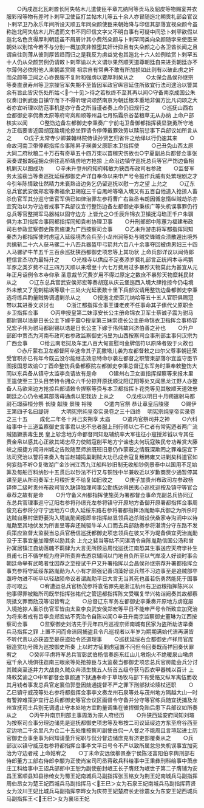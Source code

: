 <!-- { "loadSidebar": true } -->
　　○丙戌迤北瓦剌酋长阿失帖木儿遣使臣平章兀纳阿等贡马及貂皮等物赐宴并衣服彩叚等物有差时卜剌罕卫使臣打兰帖木儿等五十余人亦冒随迤北朝贡礼部会官议卜剌罕卫乃永乐年间所设天顺五年同朵颜使臣来朝始降与印信其部落宜视朵颜今虽称迤北阿失帖木儿所遣而文书不同印信文字又不明白事有可疑中间恐卜剌罕欲假以迤北名色贪得厚利朝廷虽不屑屑计其小费然朵颜与卜剌罕同类向朵颜随孛来使臣来朝处以别馆今若不与分别一概加赏非惟堕其奸计抑且有失朵颜之心各卫酋长闻之且谓自往则薄从彼则厚皆趋而归之是我反为虏益党也其迤北十六人如例给赏卜剌罕五十人仍从朵颜赏例仍请敕卜剌罕谕以大义谓尔果然顺天道尊朝廷自来进贡朝廷亦不尔薄何必依附他人来朝盖赏赐  祖宗自有常典不敢有所加损如此则有以破此虏之奸而朵颜等卫闻之心亦畏服不复附和强虏以要厚利矣从之
　　○太保会昌侯孙继宗等奏直隶寿州等卫京操官军失期不至皆因军政官纵容延住所致宜行法司逮治以警其余有旨此皆灾伤处所姑＜宀十见＞待之若秋终不至其再以闻○守备南京成国公朱仪奏旧例武臣自镇守而下不得听理词颂然南京为朝廷根本重地非偏方比凡词颂之大者亦宜听理以防范事机是亦守备之所当谨者奏上命仍旧规行之
　　○巡抚山西右佥都御史李侃奏太原等府岢岚和顺等州县七月殒霜杀谷苗粮草无从办纳  上命户部核实以闻
　　○整饬边备左都御史李秉奏广宁前屯卫备御都指挥裴显骁勇所守地方正临要害近因胡寇踰境抢掠坐罪请令停俸戴罪效劳以赎前愆事下兵部议如所言从之
　　○戊子太常寺少卿兼翰林院侍读孙贤乞归省许之给绎以行仍速其来
　　○命故河南卫带俸都指挥佥事陈昇子瑛袭父原职本卫指挥使
　　○己丑免山西太原大同二府秋粮二十万石有奇草五十四万束以苗稼灾伤故也○宁夏副总兵都督佥事张荣奏谍报胡寇拥众俱往高桥靖虏地方抢掠  上命沿边镇守巡抚总兵等官严饬边备相机剿灭以图成功
　　○辛未升登州府知府韩敏为狭西布政司右参政
　　○监督军务太监裴当等奏巡抚延绥都御史卢详自奉命以来申严号令振作兵威有处繁理剧之才今引年陈情致仕然精力未衰熟谙边务乞仍留巡抚以慰一方之望  上允之
　　○辽东总兵官武安侯郑宏等奏福余卫胡寇三千自黑岭等墩入境又有五百自他道入抢掠人畜杀伤官军其分巡守堡官军俱已如律治罪左参将曹广右监丞韦朗因循怠惰纵贼劫杀亦宜究治以为守边者戒事下兵部议宜行整饬边备左都御史李秉核广等失机误事罪仍行总兵等官整搠军马器械以固守边方  上皆允之○壬辰升锦衣卫镇抚冯珤正千户朱骥俱为本卫指挥佥事同都指挥同知袁彬协理卫事
　　○升刑部郎中陈蕙为福建布政司右参政监察御史陈贵施谦为广西按察司佥事
　　○乙未升游击将军都指挥同知秦杰为都指挥使时虏寇入延绥境杰会兵至小龙州涧等处与贼交锋贼众溃散遁出境外共擒斩二十六人获马骡二十八匹兵器盔甲弓箭共六百八十余事夺回被虏男妇三十四人马骡驴牛羊五千三百余巡抚狭西都御史项忠等上其功状  上命兵部详议以闻侍郎程信言杰功为最特升之
　　○光禄寺以供应不足奏添岁费礼部言正统间本寺鸡鹅羊豕之类岁费不过三四万天顺以来增至十六七万费用过多暴殄天物莫此为甚宜从元年正月诏例令本寺仰承  圣意裁节冗费岁用不得过原定之数庶不暴殄天物糜耗民财从之
　　○辽东总兵官武安侯郑宏等奏胡寇从庆云堡迤西入境大肆抢掠今仍屯境外未散又了见剌榆埚等墩十三处火光延袤数十里下兵部议请用整饬边备都御史李秉选将练兵酌量贼势调遣剿杀从之
　　○授迤北使臣兀纳哈等五十五人官职俱赐冠带以其进番文求讨也
　　○浙江都指挥佥事王谦老疾不任事命其子傃代父原职金乡卫指挥佥事
　　○丙申授皇第二妹淳安长公主册命锦衣卫军士蔡诚子震为驸马都尉锡以诰是日长公主下嫁于震○授皇第三妹崇德长公主册命锦衣卫指挥佥事杨容兄宏子伟为驸马都尉锡以诰是日长公主下嫁于伟伟故兴济伯善之孙也
　　○升户部郎中贾杰为河南布政司右参政监察御史冯昱为山西按察司佥事刑部主事何汉宗为广西佥事
　　○给云南老挝及车里八百大甸宣慰司金牌信符以原降者毁于火故也
　　○赤斤蒙右卫左都督阿卒速命其子瓦撒塔儿袭为左都督敕之曰尔父尊事朝廷荣受官职亦已有年今既云没尔能继志效忠特命尔袭左都督之职管束部落尔宜监守臣节图报国恩故谕○丁酉命整饬兵备都察院左都御史李秉总督辽东军务时秉奉敕整饬大同以东兵备从镇守太监李良请故有是命
　　○建州右卫女直指挥捏察等来报木里王遣使至三卫头目苦特令拥众六千分掠开原抚顺沈阳辽阳等处又闻黑龙江野人亦整备人马欲来边方抢掠兵部请敕令捏察等赍与本卫都指挥卜花秃等见其敬顺天道效忠朝廷之心仍令戒其部落毋通虏以犯我边  上从之
　　○戊戌以明日十月朔遣驸马都尉石璟薛桓分祭  长陵  献陵  景陵  裕陵
　　○遣内官祭  恭让章皇后陵寝
　　○赐伊王第四子名曰諟锊
　　大明宪宗纯皇帝实录卷之三十四终
　明宪宗纯皇帝实录卷之三十五
　　成化二年冬十月己亥朔享  太庙
　　○遣内官祭司井之神
　　○六科给事中十三道监察御史言事君以忠不忠者服上刑行师以仁不仁者有常宪迺者两广流贼猖獗荼毒生民  皇上轸念地方命都督同知赵辅统率大军往征小寇授斧钺以专其任赉金帛以感其心正欲其竭忠尽力使贼寇削平地方宁谧也夫何玩寇殃民夸功希赏大藤峡之报捷方闻浔州城之告败随至师旅既班旧患仍作蒙蔽之情既深欺罔之罪难逭宜下法司究治以警将来奏入有旨赵辅捣巢剿贼大功已成余寇复叛韩雍又进剿矣科道官如何妄劾不听○复徵湖广金沙洲江西九江船料钞旧制无收船钞例景泰中以国用不足始筭及每船百料纳钞十五贯后以钞法不行又与铜钱中半兼收近以岁歉商贾少通暂停其课至是从所司奏军士月粮折支不给复如旧收之
　　○庚子加贵州布政司左参政杨铎俸二级时贵州布政司官久缺铎独理司事公勤练达得民夷心巡抚巡按及镇守等官合章荐之故有是命
　　○升守备义州都指挥使施英为署都督佥事命充副总兵协同辽东总兵官理事巡守辽阳右参将孙璟充左参将镇守开原地方备御开原署都指挥佥事周俊充右参将分守宁远地方○虏入延绥东路右参将署都指挥汤胤勣率兵御之为所杀时达贼自惠村堡野蒌沟入境胤勣闻报即率指挥赵昱领兵追杀贼设伏桑家寺沟涧中以待胤勣至其地伏发为所害昱等奔还贼驱牛羊人口而去兵部劾奏参将湛清分守东路不发兵策应监督太监裴当总兵官杨信巡抚都御史项忠领兵在彼又不为堤备俱宜究治胤勣没于王事宜量加赠祭以励其余  上允之裴当等姑不问湛清令自陈胤勣信国公汤和曾孙寓居镇江自幼落魄不羁肆为大言无所顾忌周忱巡抚江南恐其生事送应天府学补生员甫七日不循学规为府尹所责弃去游京辅间以门地自负所至以气岸凌人好谈时事会朝廷命举有武略者忱因荐之至授试千户又升署指挥以会昌侯孙继宗荐升署都指挥佥事充参将守延绥东路胤勣为人小有才颇强记善词藻好谈兵然不习边事至是追贼部卒亟呼勿进不听卒以轻敌陨命议者谓胤勣平日大言无当其死也虽若伤勇然能死于国事亦可取云
　　○宥遭运总兵官杨茂参将袁佑罪先是浙江杭州右卫运粮指挥陈兴以他事得罪被黜所司既举指挥张祐代之管运都指挥陈文受嘱复举兴祐诣阙奏其故都察院抵文罪而劾茂等诏皆宥之
　　○总督辽东军务左都御史李秉奏开原地方虏寇屡入境抢掠人畜杀伤官军皆由太监李良武安侯郑宏等平日不能申严号令所致宜加究治为将来者戒有旨李良郑宏姑不究治令自陈以闻○辛丑升南京监察御史董琳为江西按察司佥事
　　○监察御史刘洁先于元年四月巡视京师南城有民家为盗所劫洁举奏兵马指挥之罪  上置不问而命洁同捕盗且令凡巡视者以半岁为期期满始代洁再满皆不听代责以必获盗至是获盗始令还道理事
　　○巡抚延绥右佥都御史卢祥用官库银造赏功号牌为巡按御史所奏  上以时方征剿虏寇置不问但令回奏既而祥回奏伏罪宥之
　　○癸卯平虏将军总兵官彰武伯杨信奏迤东红山儿墩炮火不绝暖泉山墩虏寇千余入境俱往迤南三眼泉等处抢掠臣与太监裴当都御史项忠总兵官房能会兵分讨其贼突至遂并力大战良久贼众奔溃生擒五人斩首五级夺获马匹衣甲器械以百计  上降敕奖谕之○中军都督佥事颜通下狱通奉命于草场牧马部下有受赂又纵军离伍而收其月钱者事发总兵官定襄伯郭登因劾通提督不严之罪下刑部狱论赎杖还职
　　○乙巳镇守威茂等处右参将都指挥佥事李文奏龙州石泉等处与茂州地方隔越大山一时有警猝难策护宜行总兵都御史等官佥议区画督令守备并分守等官练兵随宜抚捕及龙州宣抚司土兵别无调遣止守本处地方宜酌量调集在彼捍御免贻后患下兵部议如所奏从之
　　○丙午升南京刑部主事周澂为宗人府经历
　　○升狭西延安府同知刘瑄为按察司佥事分理边储先是巡抚都御史项忠等及布按二司议延绥边方东至府谷西至定边地二千余里凡为仓二十五处惟按察司副使白侃一人督之不能周且言瑄起进士历官御史佥事坐事为同知请量升宪职与侃分督边储庶克有济吏部覆奏从之
　　○兵部议以镇守威茂右参将都指挥佥事李文平日号令不严以致所属怠忽失机误事宜加究治为守边者戒  上命姑宥之
　　○丁未命安远侯柳景泰宁侯陈泾富阳伯李舆刑部右侍郎董方工部右侍郎李颙为正使尚宝司司丞蒋敌兵科给事中王秉彝刑科给事中萧彦庄工科给事中王诏兵部郎中王恕为副使册封岷王长子膺鉟为岷世子第二子膺铺为安昌王富顺县知县徐绮女为蜀王妃南城兵马副指挥张玉铭女为荆王妃南城兵马副指挥周伯昂女为楚王妃西城兵马副指挥马＜王巳＞女为石泉王妃南城兵马副指挥蒋贤女为汶川王妃比城兵马副指挥李晔女为庆符王妃楚府长史徐震女为东安王妃西城兵马副指挥王＜王巳＞女为襄垣王妃
